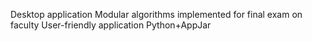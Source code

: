 Desktop application
Modular algorithms implemented for final exam on faculty
User-friendly application
Python+AppJar
